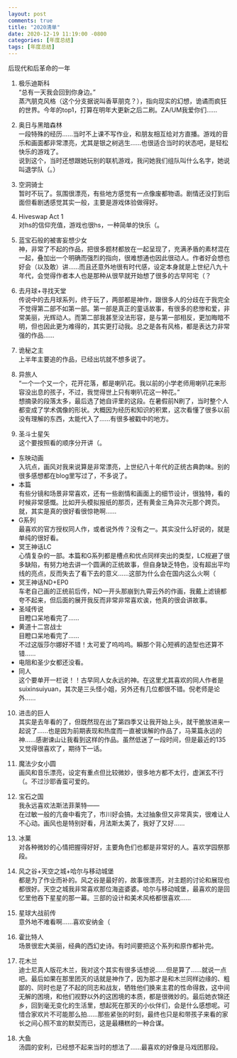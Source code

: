 ```yaml
---
layout: post
comments: true
title: "2020清单"
date: 2020-12-19 11:19:00 -0800
categories: [年度总结]
tags: [年度总结]
---
```

后现代和后革命的一年

1. 极乐迪斯科 <br/> “总有一天我会回到你身边。” <br/> 蒸汽朋克风格（这个分支据说叫香草朋克？），指向现实的幻想，诡谲而疯狂的世界。今年的top1，打算在明年大更新之后二刷。ZA/UM我爱你们……

2. 奥日与黑暗森林 <br/> 一段特殊的经历……当时不上课不写作业，和朋友相互给对方直播。游戏的音乐和画面都非常漂亮，尤其是银之树逃生……也很适合当时的状态吧，是轻松快乐的游戏了。 <br/> 说到这个，当时还想跟她玩别的联机游戏，我问她我们组队叫什么名字，她说叫退学队（。）

3. 空洞骑士 <br/> 暂时不玩了。氛围很漂亮，有些地方感觉有一点像废都物语。剧情还没打到后面但看剧透感觉其实一般，主要是游戏体验做得好。

4. Hiveswap Act 1 <br/> 对hs的信仰充值，游戏也很hs，一种简单的快乐（。

5. 蓝宝石般的被害妄想少女 <br/> 神，非常了不起的作品，把很多题材都放在一起呈现了，充满矛盾的素材混在一起，叠加出一个明确而强烈的指向，很难想通也因此很动人。作者好会想也好会（以及敢）讲……而且还意外地很有时代感，设定本身就是上世纪八九十年代，会觉得作者本人也是那种从很早就开始想了很多的古早阿宅（？

6. 去月球+寻找天堂 <br/> 传说中的去月球系列，终于玩了，两部都是神作，跟很多人的分歧在于我完全不觉得第二部不如第一部。第一部是真正的童话故事，有很多的悲惨和爱，非常美丽，光辉动人。而第二部我甚至没法形容，是与第一部相反，更加晦暗不明，但也因此更为难得的，其实更打动我。总之是各有风格，都是表达力非常强的作品……

7. 诡秘之主 <br/> 上半年主要追的作品，已经出坑就不想多说了。

8. 异旅人 <br/> “一个一个又一个，花开花落，都是喇叭花。我以前的小学老师用喇叭花来形容没出息的孩子，不过，我觉得世上只有喇叭花这一种花。” <br/> 想摘录的段落太多，最后选了她自评里的这段。在暑假前N刷了，当时整个人都变成了学术偶像的形状。大概因为经历和知识的积累，这次看懂了很多以前没有理解的东西，太能代入了……有很多被戳中的地方。

9. 圣斗士星矢 <br/> 这个要按照看的顺序分开讲（。
  - 东映动画 <br/> 入坑点，画风对我来说算是非常漂亮，上世纪八十年代的正统古典韵味。别的很多感想都在blog里写过了，不多说了。
  - 本篇 <br/> 有些分镜和场景非常喜欢，还有一些剧情和画面上的细节设计，很独特，看的时候非常感慨。比如开头模拟报纸的那页，还有黄金三角异次元那个跨页。就，其实是真的很好看很惊艳啊……
  - G系列 <br/> 最喜欢的官方授权同人作，或者说外传？没有之一。其实没什么好说的，就是单纯的很好看。
  - 冥王神话LC <br/> 心情复杂的一部。本篇和G系列都是槽点和优点同样突出的类型，LC规避了很多缺陷，有努力地去讲一个圆满的正统故事，但自身缺乏特色，没有超出平均线的亮点，反而失去了看下去的意义……这部为什么会在国内这么火啊（
  - 冥王神话ND+EP0 <br/> 车老自己画的正统前后传，ND一开头那崩到九霄云外的作画，我戴上滤镜都夸不起来，但后面的展开我反而非常非常喜欢诶，他真的很会讲故事。
  - 圣域传说 <br/> 目瞪口呆地看完了……
  - 黄道十二宫战士 <br/> 目瞪口呆地看完了…… <br> 不过这版莎尔娜好不错！太可爱了呜呜呜。瞬那个背心短裤的造型也还算不错……
  - 电阻和圣少女都还没看。
  - 同人 <br/> 这个要单开一栏说！！古早同人女永远的神。在这里尤其喜欢的同人作者是suixinsuiyuan，其次是三头怪小姐，另外还有几位都很不错。倪老师是论外……

10. 进击的巨人 <br/> 其实是去年看的了，但既然现在出了第四季又让我开始上头，就干脆放进来一起说了……也是因为前期表现和热度而一直被误解的作品了，马莱篇永远的神……感谢谏山让我看到这样的作品。虽然低迷了一段时间，但是最近的135又觉得很喜欢了，期待下一话。

11. 魔法少女小圆 <br/> 画风和音乐漂亮，设定有重点但比较微妙，很多地方都不太行，虚渊玄不行（。不过沙耶香蛮可爱的。

12. 宝石之国 <br/> 我永远喜欢法斯法菲莱特—— <br/> 在过敏一般的亢奋中看完了，市川好会搞，太过抽象但又非常真实，很难让人不心动。画风也是特别好看，月法斯太美了，我好了又好……

13. 冰菓 <br/> 对各种微妙的心情把握得好好，主要角色们也都是非常好的人。喜欢学园祭那段。

14. 风之谷+天空之城+哈尔与移动城堡 <br/> 都是为了作业而补的。风之谷是最好的，故事很漂亮，对主题的讨论和展现也都很好。天空之城我非常喜欢那位海盗婆婆。哈尔与移动城堡，最喜欢的是回忆里他吞下星星的那一幕。三部的设计和美术风格都很喜欢……

15. 星球大战前传 <br/> 意外地不难看啊……喜欢安纳金（

16. 霍比特人 <br/> 场景很宏大美丽，经典的西幻史诗。有时间要把这个系列和原作都补完。

17. 花木兰 <br/> 迪士尼真人版花木兰，我对这个其实有很多话想说……但是算了……就说一点吧。最后如果在那里团灭的话就是神作了，因为那才是和木兰同样边缘的、粗鄙的、同时也是了不起的同志和战友，牺牲他们换来主君的性命得救，这中间无解的困境，和他们视野以外的这困境的本质，都是很微妙的。最后她衣锦还乡，回到毫无变化的生活里，想起死在那天的小伙伴们，会是什么感想呢。可惜合家欢片不可能那么拍……那些紧张的时刻，最终也只是和带孩子来看的家长之间心照不宣的默契而已，这是最糟糕的一种合谋。

18. 大鱼 <br/> 汤圆的安利，已经想不起来当时的想法了……最喜欢的好像是马戏团那段。
